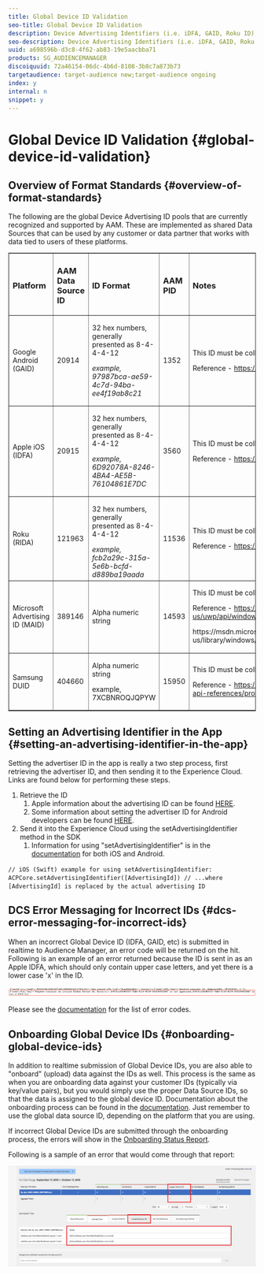 ```yaml
---
title: Global Device ID Validation
seo-title: Global Device ID Validation
description: Device Advertising Identifiers (i.e. iDFA, GAID, Roku ID) have formatting standards that must be met in order to be usable in the digital advertising ecosystem. Today, customers and partners can upload IDs to our Global data sources in any format without being notified of whether the ID is properly formatted. This feature will introduce validation of device IDs sent to the Global data sources for proper formatting and will provided error messaging when IDs are incorrectly formatted. We will support validation for iDFA, Google Advertising and Roku IDs at launch.
seo-description: Device Advertising Identifiers (i.e. iDFA, GAID, Roku ID) have formatting standards that must be met in order to be usable in the digital advertising ecosystem. Today, customers and partners can upload IDs to our Global data sources in any format without being notified of whether the ID is properly formatted. This feature will introduce validation of device IDs sent to the Global data sources for proper formatting and will provided error messaging when IDs are incorrectly formatted. We will support validation for iDFA, Google Advertising and Roku IDs at launch.
uuid: a698596b-d3c8-4f62-ab83-19e5aacbba71
products: SG_AUDIENCEMANAGER
discoiquuid: 72a46154-06dc-4b6d-8108-3b8c7a873b73
targetaudience: target-audience new;target-audience ongoing
index: y
internal: n
snippet: y
---
```


# Global Device ID Validation {#global-device-id-validation}

## Overview of Format Standards {#overview-of-format-standards}

The following are the global Device Advertising ID pools that are currently recognized and supported by AAM. These are implemented as shared Data Sources that can be used by any customer or data partner that works with data tied to users of these platforms.

<table border="1" cellpadding="1" cellspacing="0" width="100%">
 <tbody>
  <tr>
   <td><h3>Platform</h3> </td>
   <td><h3>AAM Data Source ID</h3> </td>
   <td><h3>ID Format</h3> </td>
   <td><h3>AAM PID</h3> </td>
   <td><h3>Notes</h3> </td>
  </tr>
  <tr>
   <td>Google Android (GAID)</td>
   <td>20914</td>
   <td><p>32 hex numbers, generally presented as 8-4-4-4-12</p><p><em>example, 97987bca-ae59-4c7d-94ba-ee4f19ab8c21<br /> </em></p> </td>
   <td>1352</td>
   <td><p>This ID must be collected in a raw/unhashed/unaltered form</p> <p>Reference - <a href="https://play.google.com/about/monetization">https://play.google.com/about/monetization</a>-ads/ads/ad-id/</p> </td>
  </tr>
  <tr>
   <td>Apple iOS (IDFA)</td>
   <td>20915</td>
   <td><p>32 hex numbers, generally presented as 8-4-4-4-12</p> <p><em>example, 6D92078A-8246-4BA4-AE5B-76104861E7DC<br /> </em></p> </td>
   <td>3560</td>
   <td><p>This ID must be collected in a raw/unhashed/unaltered form</p> <p>Reference - <a href="https://support.apple.com/en">https://support.apple.com/en</a>-us/HT205223</p> </td>
  </tr>
  <tr>
   <td>Roku (RIDA)</td>
   <td>121963</td>
   <td><p>32 hex numbers, generally presented as 8-4-4-4-12</p> <em>example,</em> <em>fcb2a29c-315a-5e6b-bcfd-d889ba19aada</em></td>
   <td>11536</td>
   <td><p>This ID must be collected in a raw/unhashed/unaltered form</p> <p>Reference - <a href="https://sdkdocs.roku.com/display/sdkdoc/Roku+Advertising+Framework">https://sdkdocs.roku.com/display/sdkdoc/Roku+Advertising+Framework</a></p> </td>
  </tr>
  <tr>
   <td>Microsoft Advertising ID (MAID)</td>
   <td>389146</td>
   <td>Alpha numeric string</td>
   <td>14593</td>
   <td><p>This ID must be collected in a raw/unhashed/unaltered form</p> <p>Reference - <a href="https://docs.microsoft.com/en-us/uwp/api/windows.system.userprofile.advertisingmanager.advertisingid">https://docs.microsoft.com/en-us/uwp/api/windows.system.userprofile.advertisingmanager.advertisingid</a></p> <p>https://msdn.microsoft.com/en-us/library/windows/apps/windows.system.userprofile.advertisingmanager.advertisingid.aspx</p> <p> </p> </td>
  </tr>
  <tr>
   <td><p>Samsung DUID</p> </td>
   <td>404660</td>
   <td><p>Alpha numeric string</p> <p>example, 7XCBNROQJQPYW</p> </td>
   <td>15950</td>
   <td><p>This ID must be collected in a raw/unhashed/unaltered form</p> <p>Reference - <a href="https://developer.samsung.com/tv/develop/api-references/samsung-product-api-references/productinfo-api">https://developer.samsung.com/tv/develop/api-references/samsung-product-api-references/productinfo-api</a></p> </td>
  </tr>
 </tbody>
</table>

## Setting an Advertising Identifier in the App {#setting-an-advertising-identifier-in-the-app}

Setting the advertiser ID in the app is really a two step process, first retrieving the advertiser ID, and then sending it to the Experience Cloud. Links are found below for performing these steps.

1. Retrieve the ID
    1. Apple information about the advertising ID can be found [HERE](https://developer.apple.com/documentation/adsupport/asidentifiermanager).
    1. Some information about setting the advertiser ID for Android developers can be found [HERE](http://www.androiddocs.com/google/play-services/id.html).
1. Send it into the Experience Cloud using the setAdvertisingIdentifier method in the SDK
    1. Information for using "setAdvertisingIdentifier" is in the [documentation](https://aep-sdks.gitbook.io/docs/using-mobile-extensions/mobile-core/identity/identity-api-reference#set-an-advertising-identifier) for both iOS and Android.

`// iOS (Swift) example for using setAdvertisingIdentifier:
ACPCore.setAdvertisingIdentifier([AdvertisingId]) // ...where [AdvertisingId] is replaced by the actual advertising ID`

## DCS Error Messaging for Incorrect IDs  {#dcs-error-messaging-for-incorrect-ids}

When an incorrect Global Device ID (IDFA, GAID, etc) is submitted in realtime to Audience Manager, an error code will be returned on the hit. Following is an example of an error returned because the ID is sent in as an Apple IDFA, which should only contain upper case letters, and yet there is a lower case 'x' in the ID.

![error image](assets/image_4_.png)

Please see the [documentation](https://marketing.adobe.com/resources/help/en_US/aam/dcs_error_codes.html) for the list of error codes.

## Onboarding Global Device IDs {#onboarding-global-device-ids}

In addition to realtime submission of Global Device IDs, you are also able to "onboard" (upload) data against the IDs as well. This process is the same as when you are onboarding data against your customer IDs (typically via key/value pairs), but you would simply use the proper Data Source IDs, so that the data is assigned to the global device ID. Documentation about the onboarding process can be found in the [documentation](https://marketing.adobe.com/resources/help/en_US/aam/c_inbound_async_intro.html). Just remember to use the global data source ID, depending on the platform that you are using.

If incorrect Global Device IDs are submitted through the onboarding process, the errors will show in the [Onboarding Status Report](https://marketing.adobe.com/resources/help/en_US/aam/onboarding-status-report.html).

Following is a sample of an error that would come through that report:

![error image](assets/image_5_.png)